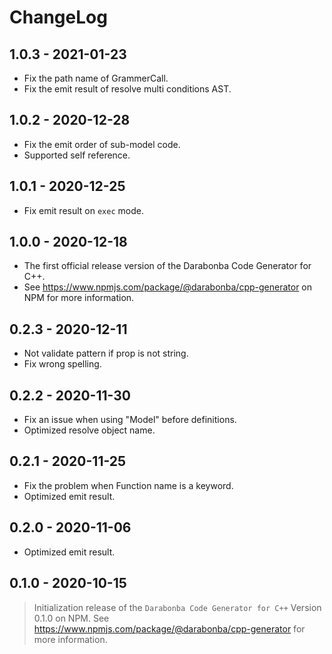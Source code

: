 # ChangeLog

## 1.0.3 - 2021-01-23

- Fix the path name of GrammerCall.
- Fix the emit result of resolve multi conditions AST.

## 1.0.2 - 2020-12-28

- Fix the emit order of sub-model code.
- Supported self reference.

## 1.0.1 - 2020-12-25

- Fix emit result on `exec` mode.

## 1.0.0 - 2020-12-18

- The first official release version of the Darabonba Code Generator for C++.
- See https://www.npmjs.com/package/@darabonba/cpp-generator on NPM for more information.

## 0.2.3 - 2020-12-11

- Not validate pattern if prop is not string.
- Fix wrong spelling.

## 0.2.2 - 2020-11-30

- Fix an issue when using "Model" before definitions.
- Optimized resolve object name.

## 0.2.1 - 2020-11-25

- Fix the problem when Function name is a keyword.
- Optimized emit result.

## 0.2.0 - 2020-11-06

- Optimized emit result.

## 0.1.0 - 2020-10-15

> Initialization release of the `Darabonba Code Generator for C++` Version 0.1.0 on NPM.
> See <https://www.npmjs.com/package/@darabonba/cpp-generator> for more information.
